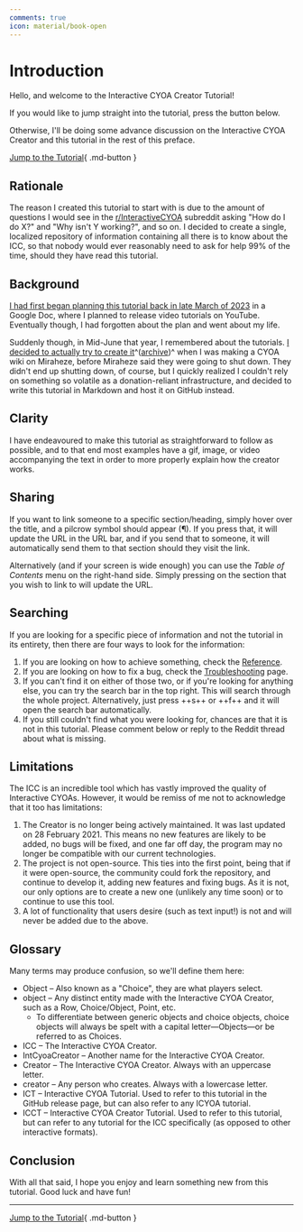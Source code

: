 ```yaml
---
comments: true
icon: material/book-open
---
```


# Introduction
Hello, and welcome to the Interactive CYOA Creator Tutorial!

If you would like to jump straight into the tutorial, press the button below.

Otherwise, I'll be doing some advance discussion on the Interactive CYOA
Creator and this tutorial in the rest of this preface.

[Jump to the Tutorial]{ .md-button }

## Rationale
The reason I created this tutorial to start with is due to the amount of
questions I would see in the [r/InteractiveCYOA] subreddit asking "How do I do
X?" and "Why isn't Y working?", and so on. I decided to create a single,
localized repository of information containing all there is to know about the
ICC, so that nobody would ever reasonably need to ask for help 99% of the time,
should they have read this tutorial.

## Background
[I had first began planning this tutorial back in late March of 2023][gdtut] in
a Google Doc, where I planned to release video tutorials on YouTube. Eventually
though, I had forgotten about the plan and went about my life.

Suddenly though, in Mid-June that year, I remembered about the tutorials.
[I decided to actually try to create it][wikitut]^([archive])^ when I was
making a CYOA wiki on Miraheze, before Miraheze said they were going to shut
down. They didn't end up shutting down, of course, but I quickly realized I
couldn't rely on something so volatile as a donation-reliant infrastructure,
and decided to write this tutorial in Markdown and host it on GitHub instead.

## Clarity
I have endeavoured to make this tutorial as straightforward to follow as
possible, and to that end most examples have a gif, image, or video
accompanying the text in order to more properly explain how the creator
works.

## Sharing
If you want to link someone to a specific section/heading, simply hover over
the title, and a pilcrow symbol should appear (¶). If you press that, it will
update the URL in the URL bar, and if you send that to someone, it will
automatically send them to that section should they visit the link.

Alternatively (and if your screen is wide enough) you can use the
_Table of Contents_ menu on the right-hand side. Simply pressing on the section
that you wish to link to will update the URL.

## Searching
If you are looking for a specific piece of information and not the tutorial in
its entirety, then there are four ways to look for the information:

1. If you are looking on how to achieve something, check the [Reference].
2. If you are looking on how to fix a bug, check the [Troubleshooting] page.
3. If you can't find it on either of those two, or if you're looking for
   anything else, you can try the search bar in the top right. This will search
   through the whole project. Alternatively, just press ++s++ or ++f++ and it
   will open the search bar automatically.
4. If you still couldn't find what you were looking for, chances are that it is
   not in this tutorial. Please comment below or reply to the Reddit thread
   about what is missing.

## Limitations
The ICC is an incredible tool which has vastly improved the quality of
Interactive CYOAs. However, it would be remiss of me not to acknowledge that it
too has limitations:

1. The Creator is no longer being actively maintained. It was last updated on
   28 February 2021. This means no new features are likely to be added, no bugs
   will be fixed, and one far off day, the program may no longer be compatible
   with our current technologies.
2. The project is not open-source. This ties into the first point, being that
   if it were open-source, the community could fork the repository, and continue
   to develop it, adding new features and fixing bugs. As it is not, our only
   options are to create a new one (unlikely any time soon) or to continue to
   use this tool.
3. A lot of functionality that users desire (such as text input!) is not and
   will never be added due to the above.

## Glossary
Many terms may produce confusion, so we'll define them here:

* Object – Also known as a "Choice", they are what players select.
* object – Any distinct entity made with the Interactive CYOA Creator, such as
a Row, Choice/Object, Point, etc.
    * To differentiate between generic objects and choice objects, choice
    objects will always be spelt with a capital letter—Objects—or be referred
    to as Choices.
* ICC – The Interactive CYOA Creator.
* IntCyoaCreator – Another name for the Interactive CYOA Creator.
* Creator – The Interactive CYOA Creator. Always with an uppercase letter.
* creator – Any person who creates. Always with a lowercase letter.
* ICT – Interactive CYOA Tutorial. Used to refer to this tutorial in the GitHub
  release page, but can also refer to any ICYOA tutorial.
* ICCT – Interactive CYOA Creator Tutorial. Used to refer to this tutorial, but
  can refer to any tutorial for the ICC specifically (as opposed to other
  interactive formats).

## Conclusion
With all that said, I hope you enjoy and learn something new from this
tutorial. Good luck and have fun!

---

[Jump to the Tutorial]{ .md-button }

<!-- URLs -->
[Jump to the Tutorial]: ../basics/
[r/InteractiveCYOA]: https://www.reddit.com/r/InteractiveCYOA
[Reference]: /appendix/reference/
[Troubleshooting]: /appendix/troubleshooting/
[gdtut]: https://docs.google.com/document/d/1OxwrY6szZnAIzZB1wymg6R-RjSK5lKFgvJHgEQkDw58/edit?usp=sharing
[wikitut]: https://cyoa.miraheze.org/wiki/Interactive_CYOA_Tutorial
[archive]: https://web.archive.org/web/20230712024630/https://cyoa.miraheze.org/wiki/Interactive_CYOA_Tutorial

<!-- BUFFER -->

